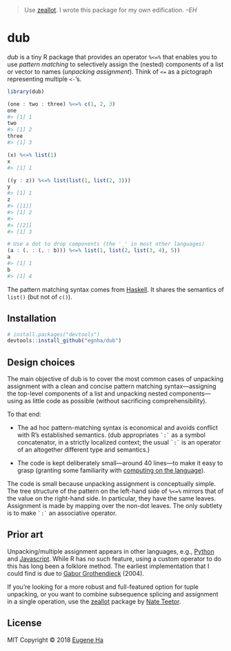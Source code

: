 
<!-- README.md is generated from README.Rmd. Please edit that file -->

> Use [zeallot](https://github.com/nteetor/zeallot). I wrote this
> package for my own edification. *–EH*

# dub

*dub* is a tiny R package that provides an operator `%<=%` that enables
you to use *pattern matching* to selectively assign the (nested)
components of a list or vector to names (*unpacking assignment*). Think
of `<=` as a pictograph representing multiple `<-`’s.

``` r
library(dub)

(one : two : three) %<=% c(1, 2, 3)
one
#> [1] 1
two
#> [1] 2
three
#> [1] 3

(x) %<=% list(1)
x
#> [1] 1

((y : z)) %<=% list(list(1, list(2, 3)))
y
#> [1] 1
z
#> [[1]]
#> [1] 2
#> 
#> [[2]]
#> [1] 3

# Use a dot to drop components (the '_' in most other languages)
(a : (. : (. : b))) %<=% list(1, list(2, list(3, 4), 5))
a
#> [1] 1
b
#> [1] 4
```

The pattern matching syntax comes from
[Haskell](https://en.wikibooks.org/wiki/Haskell/Pattern_matching). It
shares the semantics of `list()` (but not of `c()`).

## Installation

``` r
# install.packages("devtools")
devtools::install_github("egnha/dub")
```

## Design choices

The main objective of dub is to cover the most common cases of unpacking
assignment with a clean and concise pattern matching syntax—assigning
the top-level components of a list and unpacking nested components—using
as little code as possible (without sacrificing comprehensibility).

To that end:

  - The ad hoc pattern-matching syntax is economical and avoids conflict
    with R’s established semantics. (dub appropriates `` `:` `` as a
    symbol concatenator, in a strictly localized context; the usual
    `` `:` `` is an operator of an altogether different type and
    semantics.)

  - The code is kept deliberately small—around 40 lines—to make it easy
    to grasp (granting some familiarity with [computing on the
    language](https://cran.r-project.org/doc/manuals/r-release/R-lang.html#Computing-on-the-language)).

The code is small because unpacking assignment is conceptually simple.
The tree structure of the pattern on the left-hand side of `%<=%`
mirrors that of the value on the right-hand side. In particular, they
have the same leaves. Assignment is made by mapping over the non-dot
leaves. The only subtlety is to make `` `:` `` an associative operator.

## Prior art

Unpacking/multiple assignment appears in other languages, e.g.,
[Python](https://docs.python.org/3/tutorial/datastructures.html#tuples-and-sequences)
and
[Javascript](https://developer.mozilla.org/en-US/docs/Web/JavaScript/Reference/Operators/Destructuring_assignment).
While R has no such feature, using a custom operator to do this has long
been a folklore method. The earliest implementation that I could find is
due to [Gabor
Grothendieck](https://stat.ethz.ch/pipermail/r-help/2004-June/053343.html)
(2004).

If you’re looking for a more robust and full-featured option for tuple
unpacking, or you want to combine subsequence splicing and assignment in
a single operation, use the
[zeallot](https://github.com/nteetor/zeallot) package by [Nate
Teetor](https://github.com/nteetor).

## License

MIT Copyright © 2018 [Eugene Ha](https://github.com/egnha)
